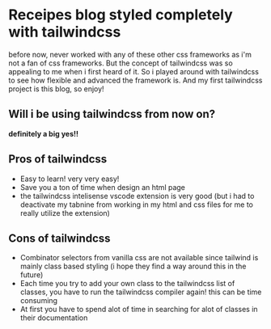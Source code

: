 # Receipes blog styled completely with tailwindcss
before now, never worked with any of these other css frameworks as i'm not a fan of css frameworks. But the concept of tailwindcss was so appealing to me when i first heard of it. So i played around with tailwindcss to see how flexible and advanced the framework is. And my first tailwindcss project is this blog, so enjoy!


## Will i be using tailwindcss from now on?
**definitely a big yes!!**


## Pros of tailwindcss
- Easy to learn! very very easy!
- Save you a ton of time when design an html page
- the tailwindcss intelisense vscode extension is very good (but i had to deactivate my tabnine from working in my html and css files for me to really utilize the extension)


## Cons of tailwindcss
- Combinator selectors from vanilla css are not available since tailwind is mainly class based styling (i hope they find a way around this in the future)
- Each time you try to add your own class to the tailwindcss list of classes, you have to run the tailwindcss compiler again! this can be time consuming
- At first you have to spend alot of time in searching for alot of classes in their documentation